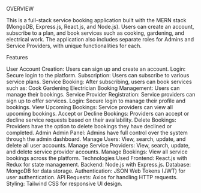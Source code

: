 OVERVIEW

This is a full-stack service booking application built with the MERN stack (MongoDB, Express.js, React.js, and Node.js). Users can create an account, subscribe to a plan, and book services such as cooking, gardening, and electrical work. The application also includes separate roles for Admins and Service Providers, with unique functionalities for each.

Features

User
Account Creation: Users can sign up and create an account.
Login: Secure login to the platform.
Subscription: Users can subscribe to various service plans.
Service Booking: After subscribing, users can book services such as:
Cook
Gardening
Electrician
Booking Management: Users can manage their bookings.
Service Provider
Registration: Service providers can sign up to offer services.
Login: Secure login to manage their profile and bookings.
View Upcoming Bookings: Service providers can view all upcoming bookings.
Accept or Decline Bookings: Providers can accept or decline service requests based on their availability.
Delete Bookings: Providers have the option to delete bookings they have declined or completed.
Admin
Admin Panel: Admins have full control over the system through the admin dashboard.
Manage Users: View, search, update, and delete all user accounts.
Manage Service Providers: View, search, update, and delete service provider accounts.
Manage Bookings: View all service bookings across the platform.
Technologies Used
Frontend: React.js with Redux for state management.
Backend: Node.js with Express.js.
Database: MongoDB for data storage.
Authentication: JSON Web Tokens (JWT) for user authentication.
API Requests: Axios for handling HTTP requests.
Styling: Tailwind CSS for responsive UI design.
